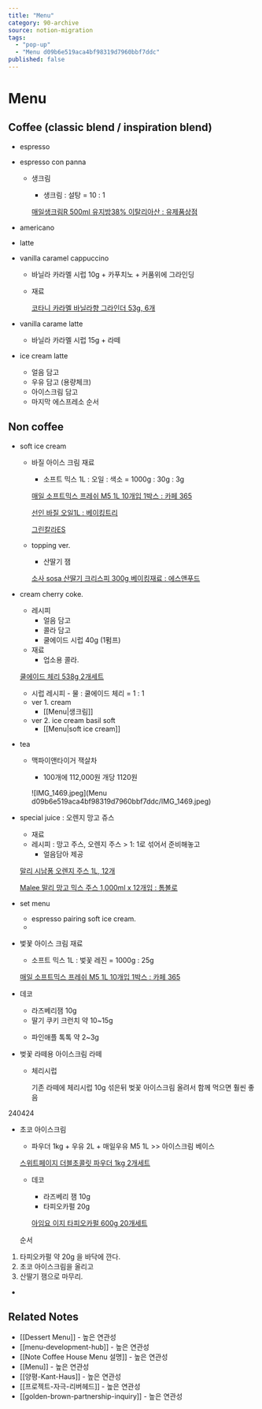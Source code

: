 ```yaml
---
title: "Menu"
category: 90-archive
source: notion-migration
tags:
  - "pop-up"
  - "Menu d09b6e519aca4bf98319d7960bbf7ddc"
published: false
---
```


# Menu

## Coffee (classic blend / inspiration blend)

* espresso

* espresso con panna
  * 생크림

    * 생크림 : 설탕 = 10 : 1

    [매일생크림R 500ml 유지방38% 이탈리아산 : 유제품상점](https://smartstore.naver.com/cafe-story/products/8710617829?NaPm=ct=lr904p8g|ci=8ce65d26e5f0d77c2c7983b855c2215b9c3f95fd|tr=sls|sn=8337138|hk=b462dda055ecd7eebf5782ce2f8a5e352e9faaff)

* americano

* latte

* vanilla caramel cappuccino
  * 바닐라 카라멜 시럽 10g + 카푸치노 + 커품위에 그라인딩
  * 재료

    [코타니 카라멜 바닐라향 그라인더  53g, 6개](https://www.coupang.com/vp/products/1685040031?itemId=18818303658\&vendorItemId=87294851011\&src=1032001\&spec=10305197\&addtag=400\&ctag=1685040031\&lptag=I18818303658\&itime=20240111162405\&pageType=PRODUCT\&pageValue=1685040031\&wPcid=16824803917418981119373\&wRef=cr.shopping.naver.com\&wTime=20240111162405\&redirect=landing\&mcid=0058a364631a4c24bb1de6c2403b538c\&isAddedCart=)

* vanilla carame latte
  * 바닐라 카라멜 시럽 15g + 라떼

* ice cream latte
  * 얼음 담고
  * 우유 담고 (용량체크)
  * 아이스크림 담고
  * 마지막 에스프레소 순서

## Non coffee

* soft ice cream
  * 바질 아이스 크림 재료

    * 소프트 믹스 1L : 오일 : 색소 = 1000g : 30g : 3g

    [매일 소프트믹스 프레쉬 M5 1L 10개입 1박스 : 카페 365](https://smartstore.naver.com/mrcf/products/4299001827?NaPm=ct=lr8zmmrs|ci=dd7a300725afbb7488908e2f1a434432fc0fb4e2|tr=sls|sn=412888|hk=c15c026dfd24cd8e87263786f1c2b2ed35b72a23)

    [선인 바질 오일1L : 베이킹트리](https://smartstore.naver.com/bakingtree/products/7558088624?NaPm=ct=lr8zkns8|ci=5bf62618fa3b27c962e476eaa34a8ed1c43a273a|tr=slsl|sn=258110|hk=0fbeec9ec5d1fb219175772ee409dbe4219fd6de)

    [그린칼라ES](https://www.esfood.kr/goods/goods_view.php?goodsNo=186785797)

  * topping ver.

    * 산딸기 잼

    [](https://smartstore.naver.com/homemuseo/products/9589299508?NaPm=ct=lr8zurzc|ci=66cbfb922546745aa4624b0f5bbe08ab60cdde4d|tr=slsc|sn=993725|hk=b517023aaa962f09b76b4ecfd516dd20608b3975)

    [](https://smartstore.naver.com/garuyechan/products/8419369913?NaPm=ct=lr8zt640|ci=49c9f78f1bc753a5b1bc1031b4b43490082ba49a|tr=sls|sn=1104088|hk=067cd5f34640baaa2b75fb4a7076312ea57588a2)

    [소사 sosa 산딸기 크리스피 300g 베이킹재료 : 에스앤푸드](https://smartstore.naver.com/s1food/products/6728508119?NaPm=ct=lr8zpcrk|ci=7e586319a091e1e10cf9faaacff541b5ebbbf379|tr=sls|sn=6127364|hk=adffcb237b358f29ce34e16ef12745da93c8b288)

* cream cherry coke.

  * 레시피
    * 얼음 담고
    * 콜라 담고
    * 쿨에이드 시럽 40g (1펌프)
  * 재료
    * 업소용 콜라.

  [쿨에이드 체리 538g 2개세트](https://megacoffee.co.kr/goods/goods_view.php?goodsNo=83222)

  * 시럽 레시피 - 물 : 쿨에이드 체리 = 1 : 1
  * ver 1. cream
    * [[Menu|생크림]]
  * ver 2. ice cream basil soft
    * [[Menu|soft ice cream]]

* tea
  * 맥파이앤타이거 잭살차

    * 100개에 112,000원 개당 1120원

    ![IMG\_1469.jpeg](Menu d09b6e519aca4bf98319d7960bbf7ddc/IMG\_1469.jpeg)

* special juice : 오렌지 망고 쥬스

  * 재료
  * 레시피 : 망고 주스, 오렌지 주스 > 1: 1로 섞어서 준비해놓고
    * 얼음담아 제공

  [말리 시남퐁 오렌지 주스  1L, 12개](https://www.coupang.com/vp/products/226850719?itemId=718860302\&vendorItemId=4819028358\&src=1032001\&spec=10305197\&addtag=400\&ctag=226850719\&lptag=I718860302\&itime=20240111182633\&pageType=PRODUCT\&pageValue=226850719\&wPcid=16824803917418981119373\&wRef=cr2.shopping.naver.com\&wTime=20240111182633\&redirect=landing\&mcid=b28274bc74884a2a9d0dbd435e919719\&isAddedCart=)

  [Malee 말리 망고 믹스 주스 1,000ml x 12개입 : 톰볼로](https://smartstore.naver.com/tombolo/products/2096821547?NaPm=ct=lr9075yw|ci=49ca75dad9a3fd489e3ba2a986dc2a1481876b8a|tr=sls|sn=552525|hk=ac838e15ec87404ee328085e18505dbe16956434)

* set menu
  * espresso pairing soft ice cream.
  *

* 벛꾳 아이스 크림 재료

  * 소프트 믹스 1L : 벛꽃 레진 = 1000g : 25g

  [매일 소프트믹스 프레쉬 M5 1L 10개입 1박스 : 카페 365](https://smartstore.naver.com/mrcf/products/4299001827?NaPm=ct=lr8zmmrs|ci=dd7a300725afbb7488908e2f1a434432fc0fb4e2|tr=sls|sn=412888|hk=c15c026dfd24cd8e87263786f1c2b2ed35b72a23)

  [](https://smartstore.naver.com/jbrmall/products/6611030017)

* 데코

  * 라즈베리잼 10g
  * 딸기 쿠키 크런치 약 10~15g

  [](https://smartstore.naver.com/jbrmall/products/675716864)

  * 파인애플 톡톡 약 2~3g

  [](https://smartstore.naver.com/jbrmall/products/4884792017)

* 벚꽃 라떼용 아이스크림 라떼
  * 체리시럽

    [](https://smartstore.naver.com/wsky/products/9205104589)

    기존 라떼에 체리시럽 10g 섞은뒤 벚꽃 아이스크림 올려서 함께 먹으면 훨씬 좋음

240424

* 초코 아이스크림

  * 파우더 1kg + 우유 2L + 매일우유 M5 1L >> 아이스크림 베이스

  [스위트페이지 더블초콜릿 파우더 1kg 2개세트](https://www.megacoffee.co.kr/goods/goods_view.php?goodsNo=1000008045)

  * 데코

    * 라즈베리 잼 10g
    * 타피오카펄 20g

    [아임요 이지 타피오카펄 600g 20개세트](https://www.megacoffee.co.kr/goods/goods_view.php?goodsNo=70274)

  순서

1. 타피오카펄 약 20g 을 바닥에 깐다.
2. 초코 아이스크림을 올리고
3. 산딸기 잼으로 마무리.

*

## Related Notes
- [[Dessert Menu]] - 높은 연관성
- [[menu-development-hub]] - 높은 연관성
- [[Note Coffee House Menu 설명]] - 높은 연관성
- [[Menu]] - 높은 연관성
- [[양평-Kant-Haus]] - 높은 연관성
- [[프로젝트-자극-리버헤드]] - 높은 연관성
- [[golden-brown-partnership-inquiry]] - 높은 연관성
